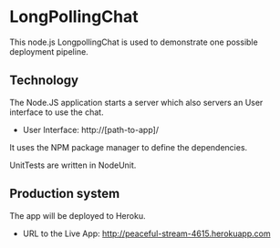 LongPollingChat
=========

This node.js LongpollingChat is used to demonstrate one possible deployment pipeline.

Technology
------------

The Node.JS application starts a server which also servers an User interface to use the chat. 

- User Interface: http://[path-to-app]/

It uses the NPM package manager to define the dependencies. 

UnitTests are written in NodeUnit.

Production system
------------

The app will be deployed to Heroku. 

- URL to the Live App: http://peaceful-stream-4615.herokuapp.com


